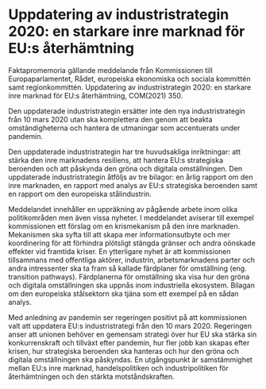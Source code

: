 # Uppdatering av industristrategin 2020: en starkare inre marknad för EU:s återhämtning

Faktapromemoria gällande meddelande från Kommissionen till Europaparlamentet, Rådet, europeiska ekonomiska och sociala kommittén samt regionkommittén. Uppdatering av industristrategin 2020: en starkare inre marknad för EU:s återhämtning, COM(2021\) 350\.

Den uppdaterade industristrategin ersätter inte den nya industristrategin från 10 mars 2020 utan ska komplettera den genom att beakta omständigheterna och hantera de utmaningar som accentuerats under pandemin.

Den uppdaterade industristrategin har tre huvudsakliga inriktningar: att stärka den inre marknadens resiliens, att hantera EU:s strategiska beroenden och att påskynda den gröna och digitala omställningen. Den uppdaterade industristrategin åtföljs av tre bilagor: en årlig rapport om den inre marknaden, en rapport med analys av EU:s strategiska beroenden samt en rapport om den europeiska stålindustrin.

Meddelandet innehåller en uppräkning av pågående arbete inom olika politikområden men även vissa nyheter. I meddelandet aviserar till exempel kommissionen ett förslag om en krismekanism på den inre marknaden. Mekanismen ska syfta till att skapa mer informationsutbyte och mer koordinering för att förhindra plötsligt stängda gränser och andra oönskade effekter vid framtida kriser. En ytterligare nyhet är att kommissionen tillsammans med offentliga aktörer, industrin, arbetsmarknadens parter och andra intressenter ska ta fram så kallade färdplaner för omställning (eng. transition pathways). Färdplanerna för omställning ska visa hur den gröna och digitala omställningen ska uppnås inom industriella ekosystem. Bilagan om den europeiska stålsektorn ska tjäna som ett exempel på en sådan analys.

Med anledning av pandemin ser regeringen positivt på att kommissionen valt att uppdatera EU:s industristrategi från den 10 mars 2020\. Regeringen anser att unionen behöver en gemensam strategi över hur EU ska stärka sin konkurrenskraft och tillväxt efter pandemin, hur fler jobb kan skapas efter krisen, hur strategiska beroenden ska hanteras och hur den gröna och digitala omställningen ska påskyndas. En utgångspunkt är samstämmighet mellan EU:s inre marknad, handelspolitiken och industripolitiken för återhämtningen och den stärkta motståndskraften.
